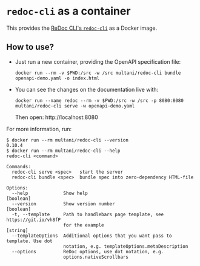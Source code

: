 # `redoc-cli` as a container

This provides the [ReDoc CLI's `redoc-cli`](https://www.npmjs.com/package/redoc-cli) as a Docker image.


## How to use?

* Just run a new container, providing the OpenAPI specification file:

  ```
  docker run --rm -v $PWD:/src -w /src multani/redoc-cli bundle openapi-demo.yaml -o index.html
  ```

* You can see the changes on the documentation live with:

  ```
  docker run --name redoc --rm -v $PWD:/src -w /src -p 8080:8080 multani/redoc-cli serve -w openapi-demo.yaml
  ```

  Then open: http://localhost:8080


For more information, run:

```
$ docker run --rm multani/redoc-cli --version
0.10.4
$ docker run --rm multani/redoc-cli --help
redoc-cli <command>

Commands:
  redoc-cli serve <spec>   start the server
  redoc-cli bundle <spec>  bundle spec into zero-dependency HTML-file

Options:
  --help             Show help                                         [boolean]
  --version          Show version number                               [boolean]
  -t, --template     Path to handlebars page template, see https://git.io/vh8fP
                     for the example                                    [string]
  --templateOptions  Additional options that you want pass to template. Use dot
                     notation, e.g. templateOptions.metaDescription
  --options          ReDoc options, use dot notation, e.g.
                     options.nativeScrollbars
```
